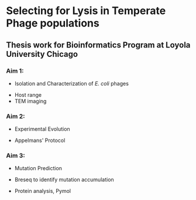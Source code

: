 # Selecting for Lysis in Temperate Phage populations 
## Thesis work for Bioinformatics Program at Loyola University Chicago

### Aim 1:
* Isolation and Characterization of *E. coli* phages

- Host range
- TEM imaging
### Aim 2: 
* Experimental Evolution
 
- Appelmans' Protocol 
### Aim 3: 
* Mutation Prediction
 
- Breseq to identify mutation accumulation 

- Protein analysis, Pymol

